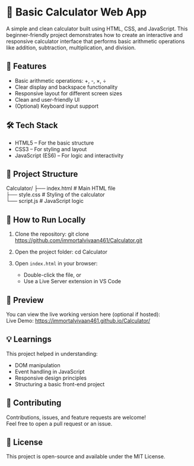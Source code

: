 # 🧮 Basic Calculator Web App

A simple and clean calculator built using HTML, CSS, and JavaScript. This beginner-friendly project demonstrates how to create an interactive and responsive calculator interface that performs basic arithmetic operations like addition, subtraction, multiplication, and division.

## 🚀 Features

- Basic arithmetic operations: +, -, ×, ÷
- Clear display and backspace functionality
- Responsive layout for different screen sizes
- Clean and user-friendly UI
- (Optional) Keyboard input support

## 🛠️ Tech Stack

- HTML5 – For the basic structure
- CSS3 – For styling and layout
- JavaScript (ES6) – For logic and interactivity

## 📂 Project Structure

Calculator/
├── index.html        # Main HTML file  
├── style.css         # Styling of the calculator  
└── script.js         # JavaScript logic

## 🔧 How to Run Locally

1. Clone the repository:
   git clone https://github.com/immortalvivaan461/Calculator.git

2. Open the project folder:
   cd Calculator

3. Open `index.html` in your browser:
   - Double-click the file, or
   - Use a Live Server extension in VS Code

## 📸 Preview

You can view the live working version here (optional if hosted):  
Live Demo: https://immortalvivaan461.github.io/Calculator/

## 💡 Learnings

This project helped in understanding:
- DOM manipulation
- Event handling in JavaScript
- Responsive design principles
- Structuring a basic front-end project

## 🤝 Contributing

Contributions, issues, and feature requests are welcome!  
Feel free to open a pull request or an issue.

## 📜 License

This project is open-source and available under the MIT License.
